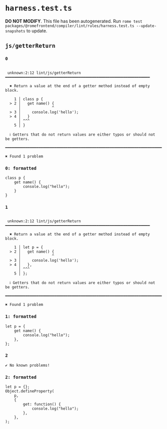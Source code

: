 # `harness.test.ts`

**DO NOT MODIFY**. This file has been autogenerated. Run `rome test packages/@romefrontend/compiler/lint/rules/harness.test.ts --update-snapshots` to update.

## `js/getterReturn`

### `0`

```

 unknown:2:12 lint/js/getterReturn ━━━━━━━━━━━━━━━━━━━━━━━━━━━━━━━━━━━━━━━━━━━━━━━━━━━━━━━━━━━━━━━━━

  ✖ Return a value at the end of a getter method instead of empty block.

    1 │ class p {
  > 2 │   get name() {
      │              ^
  > 3 │     console.log('hello');
  > 4 │   }
      │ ^^^
    5 │ }

  ℹ Getters that do not return values are either typos or should not be getters.

━━━━━━━━━━━━━━━━━━━━━━━━━━━━━━━━━━━━━━━━━━━━━━━━━━━━━━━━━━━━━━━━━━━━━━━━━━━━━━━━━━━━━━━━━━━━━━━━━━━━

✖ Found 1 problem

```

### `0: formatted`

```
class p {
	get name() {
		console.log("hello");
	}
}

```

### `1`

```

 unknown:2:12 lint/js/getterReturn ━━━━━━━━━━━━━━━━━━━━━━━━━━━━━━━━━━━━━━━━━━━━━━━━━━━━━━━━━━━━━━━━━

  ✖ Return a value at the end of a getter method instead of empty block.

    1 │ let p = {
  > 2 │   get name() {
      │              ^
  > 3 │     console.log('hello');
  > 4 │   },
      │ ^^^
    5 │ };

  ℹ Getters that do not return values are either typos or should not be getters.

━━━━━━━━━━━━━━━━━━━━━━━━━━━━━━━━━━━━━━━━━━━━━━━━━━━━━━━━━━━━━━━━━━━━━━━━━━━━━━━━━━━━━━━━━━━━━━━━━━━━

✖ Found 1 problem

```

### `1: formatted`

```
let p = {
	get name() {
		console.log("hello");
	},
};

```

### `2`

```
✔ No known problems!

```

### `2: formatted`

```
let p = {};
Object.defineProperty(
	p,
	{
		get: function() {
			console.log("hello");
		},
	},
);

```

